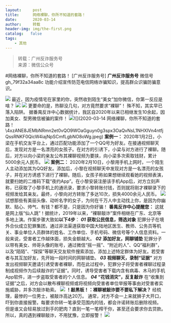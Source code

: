 ```yaml
---
layout:     post
title:      网络裸聊，你所不知道的套路！
date:       2020-03-14
author:     转载
header-img: img/the-first.png
catalog:   false
tags:
    - 其他
---
```


<blockquote><p>转载：广州反诈服务号<br>
来源：微信公众号</p></blockquote>

#网络裸聊，你所不知道的套路！
[广州反诈服务号]
**广州反诈服务号**
微信号gh_79f32a34aa8c
功能介绍宣传防范电信网络诈骗知识，提高群众识骗防骗意识。

![]({{site.baseurl}}/postimg/4xzANE8JEMbNRmn2et0vQO9WOaGguyn0OnyrITt820IVD8saDDTFxUibmNe2BfqMcQv6qs59JV7BJ2zNZrZWIBw.gif)
最近，因为疫情宅在家里的你，突然收到陌生“美女”加你微信，你第一反应是啥？
![]({{site.baseurl}}/postimg/4xzANE8JEMbNRmn2et0vQO9WOaGguyn0ddOCQXjics1GG5uZk8BciaeUaWPsN5ib9SLtAmO6kIYljPnmQqVG15KFw.jpeg)
![]({{site.baseurl}}/postimg/4xzANE8JEMbNRmn2et0vQO9WOaGguyn0WK3qetjPOlDbS7AoZf7yp21dVa2LkfsEsUDsG2GTNomTwUZeGgU2Rw.jpeg)
更要命的是，热聊没几句，对方竟然要求“裸聊”！
殊不知，其实早已落入陷阱。
据番禺反诈中心数据统计，我区自2020年以来已相继发生10余起，因加美女、型男微信被骗的案件！
![]({{site.baseurl}}/postimg/4xzANE8JEMbNRmn2et0vQO9WOaGguyn0ic54yuJ4j4kTWlCLZguWGXuDnibotC7h9OuXytY2BP589VaQwx1GPwMQ.jpeg)![](2020-03-14
网络裸聊，你所不知道的套路！\\4xzANE8JEMbNRmn2et0vQO9WOaGguyn0g3spx3OaQvNsL1NHXlVn4ntfjQssRNKF0QicW4iajNpSCmfLgbNO8oWg.jpeg)
**案例一：**
2020年1月2日，小梁在手机交友平台上，通过匹配功能添加了一个QQ号为好友。在接通视频聊天后，发现对方是一名漂亮的女孩子。在对方的引诱下，小梁与对方进行了裸聊。随后，对方以向小梁的亲友公布其裸聊视频为要挟，向小梁多次索取钱财，累计5000余元人民币。
![]({{site.baseurl}}/postimg/4xzANE8JEMbNRmn2et0vQO9WOaGguyn05CttFtoK8QMAybubjdWRRwC8UwVIldRam3swn6CjnpBXsicfZ9uOQ4A.jpeg)
**案例二：**
2020年2月10日，小黎用手机上网时，一个陌生人主动添加其为QQ好友。添加后，小黎在视频聊天中发现对方是一名漂亮的女孩子，并在对方诱惑下进行了裸聊。随后，女孩子称如果想继续观看她的视频表演，就要扫她的二维码下载“夜约App”。在小黎安装注册该手机App后，对方立刻声称，已获取了小黎手机上的通讯录，要求小黎转账付钱，否则就将刚才裸聊录下的视频发给其亲友。最终，小黎向对方转账了多达10次，损失4000余元人民币。
![]({{site.baseurl}}/postimg/4xzANE8JEMbNRmn2et0vQO9WOaGguyn0OIpiaZlQeYSe7YPULASpfkbh9b3d7ve6SEKrLN88lREcUt97ib5ejJXA.jpeg)
试想那些有美丽头像、动听名字的女子，为何在千万人中主动找上你，是因为你幽默、贴心、帅气、有钱？都不是，只是因为你好骗！
**番禺反诈中心提醒您：**
这就是网上版“仙人跳”！据统计，2019年以来，“裸聊敲诈”案件相继在广东、北京等多地上演。作案步骤大致如**以下4步**：
_**01**_
**获取公民信息，筛选对象**
犯罪分子在境外合伙成立犯罪集团，通过非法渠道获取中国大陆地区医生、教师、公务员等机关、事业单位人员群体的姓名、工作单位、手机号码、微信号等个人信息资料。一般来说，受害者工作越体面，损失金额越大。
_**02**_
**添加好友，网聊铺垫**
犯罪分子以带有美女、帅哥头像的账号，通过微信“摇一摇”、“附近的人”、QQ“福利群”，以及“陌陌”、“探探”等聊天交友软件搜索添加，添加上述特定群体为好友。若受害者与其互加好友，先开始一段时间的网聊铺垫。
_**03**_
**视频聊天，录制“证据”**
对方发出视频聊天邀请引诱受害者裸聊，而在此过程中，犯罪分子将受害者裸聊过程录制成视频作为后续敲诈的“证据”。同时，诱导受害者下载内含有病毒、木马的手机App软件，进一步盗取受害者的个人信息。
_**04**_
**“花钱消灾”，反复敲诈**
在“收集到证据”之后，对方会以散布裸聊视频或将视频向受害者单位举报等事由对受害者实施威胁，并多次敲诈勒索。
![]({{site.baseurl}}/postimg/4xzANE8JEMbNRmn2et0vQO9WOaGguyn0Ecg4QbUuGAjS7Vp1ONlWc0KG13t59gw0yiczV7D9KfibGMoDBG9icpWtg.jpeg)
**！敲黑板！：裸聊被敲诈要不要私下解决？**
经梳理，最惨的一位男士，被敲诈高达20万。
通常，对方不会一上来就狮子大开口，吓到你直接报警。每要求你转一笔承受范围内的钱，都会许诺转账后删除视频。
但是谁又会轻易放过到手的肥肉？直到一笔一笔榨干你，甚至还会要求你去贷款。
所以，真的遇到裸聊敲诈，不用犹豫，立即报警！
![]({{site.baseurl}}/postimg/4xzANE8JEMbPb3KHlQm8x6fjZKnS0WxEw8cwBs99qJcYh1EiacVafdcL1nbIkXSLz7MicaJP2ukKkECSUxSMkstg.jpeg)
